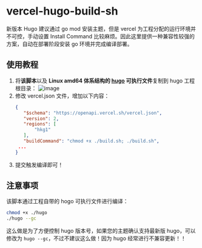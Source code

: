 # vercel-hugo-build-sh

新版本 Hugo 建议通过 go mod 安装主题，但是 vercel 为工程分配的运行环境并不可控，手动设置 Install Command 比较麻烦。因此这里提供一种兼容性较强的方案，自动在部署阶段安装 go 环境并完成编译部署。

## 使用教程

1. 将**该脚本**以及 **Linux amd64 体系结构的 [hugo](https://github.com/gohugoio/hugo) 可执行文件**复制到 hugo 工程根目录：
   ![image](https://github.com/LoongmaSpirit/vercel-hugo-build-sh/assets/162437080/b8fbed9e-2e86-48c4-9039-f555ad720087)
2. 修改 vercel.json 文件，增加以下内容：
   ```json
   {
      "$schema": "https://openapi.vercel.sh/vercel.json",
      "version": 2,
      "regions": [
          "hkg1"
      ],
      "buildCommand": "chmod +x ./build.sh; ./build.sh",
    ...
   }
   ```
3. 提交触发编译即可！

## 注意事项

该脚本通过工程自带的 hogo 可执行文件进行编译：

```sh
chmod +x ./hugo
./hugo --gc
```

这么做是为了方便控制 hugo 版本号，如果您的主题确认支持最新版 hugo，可以修改为 `hugo --gc`，不过不建议这么做！因为 hugo 经常进行不兼容更新！！
